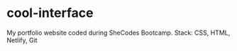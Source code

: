 # cool-interface

My portfolio website coded during SheCodes Bootcamp.
Stack: CSS, HTML, Netlify, Git

